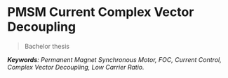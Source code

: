 # PMSM Current Complex Vector Decoupling
> Bachelor thesis

***Keywords**: Permanent Magnet Synchronous Motor, FOC, Current Control, Complex Vector Decoupling, Low Carrier Ratio.*
